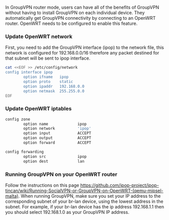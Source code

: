In GroupVPN router mode, users can have all of the benefits of GroupVPN without having to install GroupVPN on each individual device. They automatically get GroupVPN connectivity by connecting to an OpenWRT router. OpenWRT needs to be configured to enable this feature.

### Update OpenWRT network

First, you need to add the GroupVPN interface (ipop) to the network file, this network is configured for 192.168.0.0/16 therefore any packet destined for that subnet will be sent to ipop interface.

```bash
cat <<EOF >> /etc/config/network
config interface ipop
        option ifname   ipop
        option proto    static
        option ipaddr   192.168.0.0
        option netmask  255.255.0.0
EOF
```

### Update OpenWRT iptables

```bash
config zone
        option name             ipop
        option network          'ipop'
        option input            ACCEPT
        option output           ACCEPT
        option forward          ACCEPT

config forwarding
        option src              ipop
        option dest             lan
```

### Running GroupVPN on your OpenWRT router
Follow the instructions on this page https://github.com/ipop-project/ipop-tincan/wiki/Running-SocialVPN-or-GroupVPN-on-OpenWRT-(qemu-mipsel-malta). When running GroupVPN, make sure you set your IP address to the corresponding subnet of your br-lan device, using the lowest address in the subnet. For example, if your br-lan device has the ip address 192.168.1.1 then you should select 192.168.1.0 as your GroupVPN IP address.